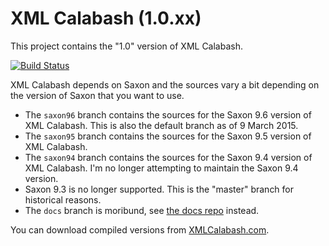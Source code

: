 # XML Calabash (1.0.xx)

This project contains the "1.0" version of XML Calabash.

[![Build Status](https://travis-ci.org/ndw/xmlcalabash1.svg?branch=saxon95)](https://travis-ci.org/ndw/xmlcalabash1.svg?branch=saxon95)

XML Calabash depends on Saxon and the sources vary a bit depending on
the version of Saxon that you want to use.

* The `saxon96` branch contains the sources for the Saxon 9.6 version of XML Calabash.
  This is also the default branch as of 9 March 2015.
* The `saxon95` branch contains the sources for the Saxon 9.5 version of XML Calabash.
* The `saxon94` branch contains the sources for the Saxon 9.4 version of XML Calabash.
I'm no longer attempting to maintain the Saxon 9.4 version.
* Saxon 9.3 is no longer supported. This is the "master" branch for historical reasons.
* The `docs` branch is moribund, see [the docs repo](http://github.com/ndw/xmlcalabash1-docs)
  instead.

You can download compiled versions from [XMLCalabash.com](http://xmlcalabash.com/).

